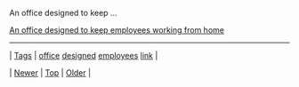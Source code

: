 <!--
title: An office designed to keep employees working from home
date: 2020-06-28T15:27:00.191Z
tags: office, designed, employees, link
-->


An office designed to keep ...

[An office designed to keep employees working from home](http://fastcoexist.com/1678967/an-office-designed-to-keep-employees-working-from-home)

<!--BOTTOM-POST-NAVIGATION-->
---

| [Tags](tags.md) | [office](tag-office.md) [designed](tag-designed.md) [employees](tag-employees.md) [link](tag-link.md) |

| [Newer](67748354827.md) | [Top](index.md) | [Older](67834579077.md) |